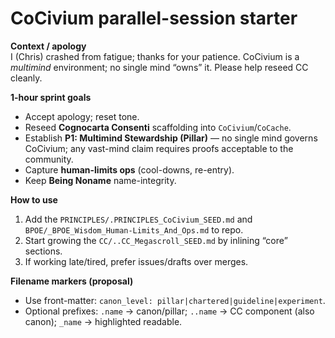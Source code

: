 # CoCivium parallel-session starter

**Context / apology**  
I (Chris) crashed from fatigue; thanks for your patience. CoCivium is a *multimind* environment; no single mind “owns” it. Please help reseed CC cleanly.

**1-hour sprint goals**
- Accept apology; reset tone.
- Reseed **Cognocarta Consenti** scaffolding into `CoCivium`/`CoCache`.
- Establish **P1: Multimind Stewardship (Pillar)** — no single mind governs CoCivium; any vast-mind claim requires proofs acceptable to the community.
- Capture **human-limits ops** (cool-downs, re-entry).
- Keep **Being Noname** name-integrity.

**How to use**
1. Add the `PRINCIPLES/.PRINCIPLES_CoCivium_SEED.md` and `BPOE/_BPOE_Wisdom_Human-Limits_And_Ops.md` to repo.
2. Start growing the `CC/..CC_Megascroll_SEED.md` by inlining “core” sections.
3. If working late/tired, prefer issues/drafts over merges.

**Filename markers (proposal)**
- Use front-matter: `canon_level: pillar|chartered|guideline|experiment`.
- Optional prefixes: `.name` → canon/pillar; `..name` → CC component (also canon); `_name` → highlighted readable.
